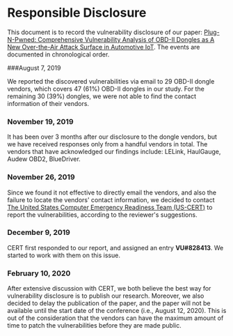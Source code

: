# Responsible Disclosure

This document is to record the vulnerability disclosure of our paper: [Plug-N-Pwned: Comprehensive Vulnerability Analysis of OBD-II Dongles as A New Over-the-Air Attack Surface in Automotive IoT](https://www.usenix.org/conference/usenixsecurity20/presentation/wen). The events are documented in chronological order.

###August 7, 2019

We reported the discovered vulnerabilities via email to 29 OBD-II dongle vendors, which covers 47 (61%) OBD-II dongles in our study. For the remaining 30 (39%) dongles, we were not able to find the contact information of their vendors. 


### November 19, 2019

It has been over 3 months after our disclosure to the dongle vendors, but we have received responses only from a handful vendors in total. The vendors that have acknowledged our findings include: LELink, HaulGauge, Audew OBD2, BlueDriver. 


### November 26, 2019

Since we found it not effective to directly email the vendors, and also the failure to locate the vendors' contact information, we decided to contact [The United States Computer Emergency Readiness Team (US-CERT)](https://kb.cert.org/vuls/) to report the vulnerabilities, according to the reviewer's suggestions.


### December 9, 2019

CERT first responded to our report, and assigned an entry **VU#828413**. We started to work with them on this issue.


### February 10, 2020

After extensive discussion with CERT, we both believe the best way for vulnerability disclosure is to publish our research. Moreover, we also decided to delay the publication of the paper, and the paper will not be available until the start date of the conference (i.e., August 12, 2020). This is out of the consideration that the vendors can have the maximum amount of time to patch the vulnerabilities before they are made public.


